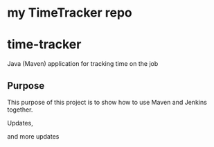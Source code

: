 # my TimeTracker repo
# time-tracker
Java (Maven) application for tracking time on the job

## Purpose

This purpose of this project is to show how to use Maven and Jenkins together.

Updates, 

and more updates
